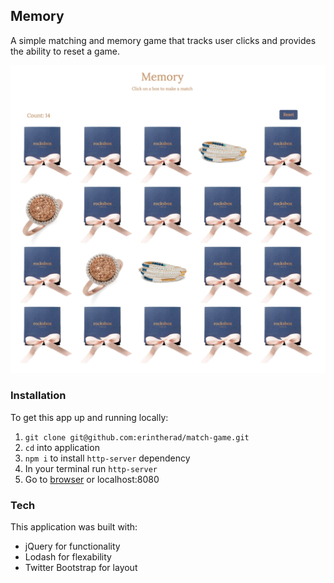 ## Memory

A simple matching and memory game that tracks user clicks and provides the ability to reset a game.

![match](./assets/match.png)

### Installation

To get this app up and running locally:

1.  `git clone git@github.com:erintherad/match-game.git`
2. `cd` into application
3. `npm i` to install `http-server` dependency
4. In your terminal run `http-server`
5. Go to [browser](http://localhost:8080/) or localhost:8080

### Tech

This application was built with:

* jQuery for functionality
* Lodash for flexability
* Twitter Bootstrap for layout
